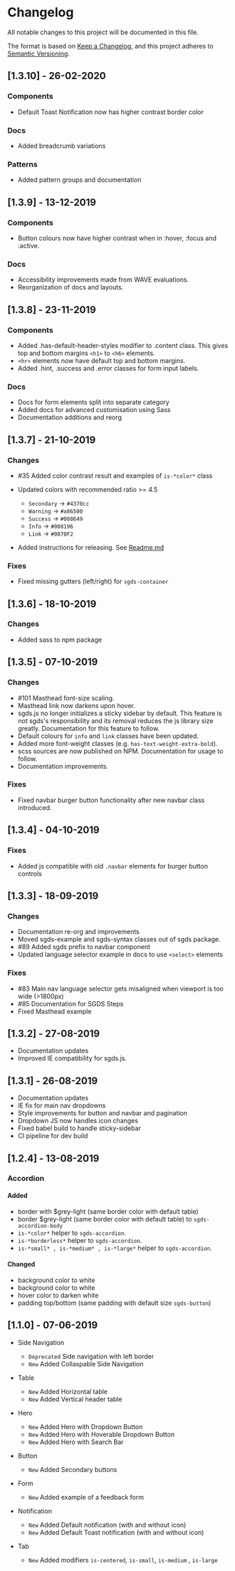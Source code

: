 # Changelog

All notable changes to this project will be documented in this file.

The format is based on [Keep a Changelog](https://keepachangelog.com/en/1.0.0/),
and this project adheres to [Semantic Versioning](https://semver.org/spec/v2.0.0.html).

## [1.3.10] - 26-02-2020

### Components

- Default Toast Notification now has higher contrast border color

### Docs

- Added breadcrumb variations

### Patterns

- Added pattern groups and documentation

## [1.3.9] - 13-12-2019

### Components

- Button colours now have higher contrast when in :hover, :focus and :active.

### Docs

- Accessibility improvements made from WAVE evaluations.
- Reorganization of docs and layouts.

## [1.3.8] - 23-11-2019

### Components

- Added .has-default-header-styles modifier to .content class. This gives top and bottom margins `<h1>` to `<h6>` elements.
- `<hr>` elements now have default top and bottom margins.
- Added .hint, .success and .error classes for form input labels.

### Docs

- Docs for form elements split into separate category
- Added docs for advanced customisation using Sass
- Documentation additions and reorg

## [1.3.7] - 21-10-2019

### Changes

- #35 Added color contrast result and examples of `is-*color*` class
- Updated colors with recommended ratio >= 4.5
    - `Secondary` -> `#4370cc`
    - `Warning` -> `#a86500`
    - `Success` -> `#008649`
    - `Info` -> `#008196`
    - `Link` -> `#0070F2`

- Added instructions for releasing. See [Readme.md](https://github.com/GovTechSG/sgds/blob/master/README.md)

### Fixes
- Fixed missing gutters (left/right) for `sgds-container`

## [1.3.6] - 18-10-2019

### Changes

- Added sass to npm package

## [1.3.5] - 07-10-2019

### Changes

- #101 Masthead font-size scaling.
- Masthead link now darkens upon hover.
- sgds.js no longer initializes a sticky sidebar by default. This feature is not sgds's
  responsibility and its removal reduces the js library size greatly. Documentation for 
  this feature to follow.
- Default colours for `info` and `link` classes have been updated.
- Added more font-weight classes (e.g. `has-text-weight-extra-bold`).
- scss sources are now published on NPM. Documentation for usage to follow.
- Documentation improvements.

### Fixes

- Fixed navbar burger button functionality after new navbar class introduced.

## [1.3.4] - 04-10-2019

### Fixes

- Added js compatible with old `.navbar` elements for burger button controls

## [1.3.3] - 18-09-2019

### Changes

- Documentation re-org and improvements
- Moved sgds-example and sgds-syntax classes out of sgds package.
- #89 Added sgds prefix to navbar component
- Updated language selector example in docs to use `<select>` elements

### Fixes

- #83 Main nav language selector gets misaligned when viewport is too wide (>1800px)
- #85 Documentation for SGDS Steps
- Fixed Masthead example

## [1.3.2] - 27-08-2019

- Documentation updates
- Improved IE compatibility for sgds.js.

## [1.3.1] - 26-08-2019

- Documentation updates
- IE fix for main nav dropdowns
- Style improvements for button and navbar and pagination
- Dropdown JS now handles icon changes
- Fixed babel build to handle sticky-sidebar
- CI pipeline for dev build

## [1.2.4] - 13-08-2019

### Accordion

#### Added

- border with \$grey-light (same border color with default table)
- border \$grey-light (same border color with default table) to `sgds-accordion-body`
- `is-*color*` helper to `sgds-accordion`.
- `is-*borderless*` helper to `sgds-accordion`.
- `is-*small* , is-*medium* , is-*large*` helper to `sgds-accordion`.

#### Changed

- background color to white
- background color to white
- hover color to darken white
- padding top/bottom (same padding with default size `sgds-button`)

## [1.1.0] - 07-06-2019

- Side Navigation

  - `Deprecated` Side navigation with left border
  - `New` Added Collaspable Side Navigation

- Table

  - `New` Added Horizontal table
  - `New` Added Vertical header table

- Hero

  - `New` Added Hero with Dropdown Button
  - `New` Added Hero with Hoverable Dropdown Button
  - `New` Added Hero with Search Bar

- Button

  - `New` Added Secondary buttons

- Form

  - `New` Added example of a feedback form

- Notification

  - `New` Added Default notification (with and without icon)
  - `New` Added Default Toast notification (with and without icon)

- Tab
  - `New` Added modifiers `is-centered`, `is-small`, `is-medium` , `is-large`
